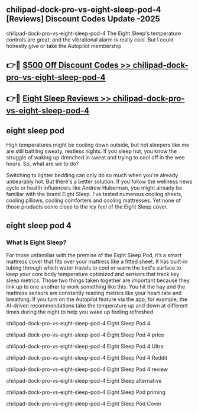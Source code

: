 ## chilipad-dock-pro-vs-eight-sleep-pod-4 [Reviews​] Discount Codes Update -2025

chilipad-dock-pro-vs-eight-sleep-pod-4 The Eight Sleep's temperature controls are great, and the vibrational alarm is really cool. But I could honestly give or take the Autopilot membership

## 👉🔴 [$500 Off Discount Codes >> chilipad-dock-pro-vs-eight-sleep-pod-4](http://download.freeplayer.one?title=chilipad-dock-pro-vs-eight-sleep-pod-4&ref=18-ES)

## 👉🔴 [Eight Sleep Reviews >> chilipad-dock-pro-vs-eight-sleep-pod-4](http://download.freeplayer.one?title=chilipad-dock-pro-vs-eight-sleep-pod-4&ref=18-ES)

## eight sleep pod

High temperatures might be cooling down outside, but hot sleepers like me are still battling sweaty, restless nights. If you sleep hot, you know the struggle of waking up drenched in sweat and trying to cool off in the wee hours. So, what are we to do?

Switching to lighter bedding can only do so much when you're already unbearably hot. But there's a better solution. If you follow the wellness news cycle or health influencers like Andrew Huberman, you might already be familiar with the brand Eight Sleep. I've tested numerous cooling sheets, cooling pillows, cooling comforters and cooling mattresses. Yet none of those products come close to the icy feel of the Eight Sleep cover.

## eight sleep pod 4

### What Is Eight Sleep?

For those unfamiliar with the premise of the Eight Sleep Pod, it’s a smart mattress cover that fits over your mattress like a fitted sheet. It has built-in tubing through which water travels to cool or warm the bed's surface to keep your core body temperature optimized and sensors that track key sleep metrics. Those two things taken together are important because they link up to one another to work something like this: You hit the hay and the mattress sensors are constantly reading metrics like your heart rate and breathing. If you turn on the Autopilot feature via the app, for example, the AI-driven recommendations take the temperature up and down at different times during the night to help you wake up feeling refreshed

chilipad-dock-pro-vs-eight-sleep-pod-4 Eight Sleep Pod 4

chilipad-dock-pro-vs-eight-sleep-pod-4 Eight Sleep Pod 4 price

chilipad-dock-pro-vs-eight-sleep-pod-4 Eight Sleep Pod 4 Ultra

chilipad-dock-pro-vs-eight-sleep-pod-4 Eight Sleep Pod 4 Reddit

chilipad-dock-pro-vs-eight-sleep-pod-4 Eight Sleep Pod 4 review

chilipad-dock-pro-vs-eight-sleep-pod-4 Eight Sleep alternative

chilipad-dock-pro-vs-eight-sleep-pod-4 Eight Sleep Pod priming

chilipad-dock-pro-vs-eight-sleep-pod-4 Eight Sleep Pod Cover